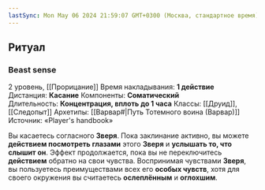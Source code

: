 ```yaml
---
lastSync: Mon May 06 2024 21:59:07 GMT+0300 (Москва, стандартное время)
---
```

## Ритуал
### Beast sense
2 уровень, [[Прорицание]]
Время накладывания: **1 действие**
Дистанция: **Касание**
Компоненты: **Соматический**
Длительность: **Концентрация, вплоть до 1 часа**
Классы: [[Друид]], [[Следопыт]]
Архетипы: [[Варвар#|Путь Тотемного воина (Варвар)]]
Источник: «Player's handbook»

Вы касаетесь согласного **Зверя**. Пока заклинание активно, вы можете **действием посмотреть глазами** этого **Зверя** и **услышать то, что слышит он**. Эффект продолжается, пока вы не переключитесь **действием** обратно на свои чувства. Воспринимая чувствами **Зверя**, вы пользуетесь преимуществами всех его **особых чувств**, хотя для своего окружения вы считаетесь **ослеплённым** и **оглохшим**.
